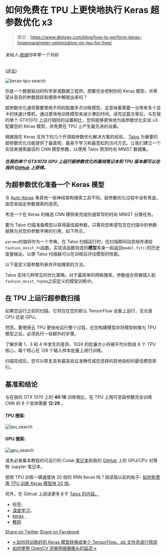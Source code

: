 # 如何免费在 TPU 上更快地执行 Keras 超参数优化 x3

> 原文：<https://www.dlology.com/blog/how-to-perform-keras-hyperparameter-optimization-on-tpu-for-free/>

###### 发帖人:[程维](/blog/author/Chengwei/)四年零一个月前

([评论](/blog/how-to-perform-keras-hyperparameter-optimization-on-tpu-for-free/#disqus_thread))

![keras-tpu-search](img/e01c4608f3eb6553256ec2da316a5b86.png)

你是一个数据驱动的科学家或数据工程师，想要完全控制你的 Keras 模型，并希望从盲目的参数跳跃和搜索中解脱出来吗？

超参数优化通常需要使用不同的配置多次训练模型，这意味着需要一台带有多个显卡的快速计算机，通过更快地训练模型来减少滞后时间。读完这篇文章后，与在我的单个 GTX1070 上运行相同的设置相比，您将能够更快地为超参数优化实验 x3 配置您的 Keras 模型，并免费在 TPU 上产生最先进的设置。

根据我在 Keras 支持下的几个开源超参数优化解决方案的经验， [Talos](https://github.com/autonomio/talos) 为重要的超参数优化功能提供了最直观、最易于学习和最宽松的访问方式。让我们建立一个实验来搜索最佳的 CNN 模型参数，以使用 Talos 预测时尚 MNIST 数据集。

#### *在我的单个 GTX1070 GPU 上运行超参数优化的基线笔记本和 TPU 版本都可以在我的 [GitHub](https://github.com/Tony607/Keras_auto) 上获得。*

## 为超参数优化准备一个 Keras 模型

与 [Auto-Keras](https://autokeras.com/) 等其他一些神经架构搜索工具不同，超参数优化过程中没有黑盒，由您来指定参数搜索的选项。

考虑一个在 Keras 的候选 CNN 模特来完成你通常写的时尚 MNIST 分类任务。

要为 Talos 扫描准备模型以获得最佳超参数，只需将您希望包含在扫描中的参数替换为对您的参数字典的引用，如下所示，

`params`<g class="gr_ gr_63 gr-alert gr_gramm gr_inline_cards gr_disable_anim_appear Style multiReplace" id="63" data-gr-id="63">的值<g class="gr_ gr_63 gr-alert gr_gramm gr_inline_cards gr_run_anim Style multiReplace" id="63" data-gr-id="63">将</g>作为一个字典，在 Talos 扫描运行时，在扫描期间动态地传递给<g class="gr_ gr_64 gr-alert gr_gramm gr_inline_cards gr_run_anim Style multiReplace" id="64" data-gr-id="64">`fashion_mnist_fn`<g class="gr_ gr_64 gr-alert gr_gramm gr_inline_cards gr_disable_anim_appear Style multiReplace" id="64" data-gr-id="64">函数</g>。实现该函数将连同**模型**本身一起返回<g class="gr_ gr_65 gr-alert gr_gramm gr_inline_cards gr_run_anim Style multiReplace" id="65" data-gr-id="65">`model.fit()`<g class="gr_ gr_65 gr-alert gr_gramm gr_inline_cards gr_disable_anim_appear Style multiReplace" id="65" data-gr-id="65">的历史度量输出，以便 Talos 扫描器可以在训练后评估模型的性能。</g></g></g></g>

以下是定义超参数列表并开始搜索的方法。

Talos 支持几种常见的优化策略，对于最简单的网格搜索，参数组合将被插入到<g class="gr_ gr_49 gr-alert gr_gramm gr_inline_cards gr_run_anim Grammar only-del replaceWithoutSep" id="49" data-gr-id="49">`fashion_mnist_fn`<g class="gr_ gr_49 gr-alert gr_gramm gr_inline_cards gr_disable_anim_appear Grammar only-del replaceWithoutSep" id="49" data-gr-id="49"><g class="gr_ gr_50 gr-alert gr_gramm gr_inline_cards gr_disable_anim_appear Style multiReplace" id="50" data-gr-id="50"><g class="gr_ gr_50 gr-alert gr_gramm gr_inline_cards gr_disable_anim_appear Style multiReplace" id="50" data-gr-id="50">you</g></g>之前定义的模型训练中。</g></g>

## 在 TPU 上运行超参数扫描

如果您运行之前的扫描，它将仅在您的默认 TensorFlow 设备上运行，无论是 CPU 还是 GPU。

然而，要使用云 TPU 更快地运行整个过程，在您构建模型并将模型转换为 TPU 模型之后，必须执行一些额外的步骤。

了解步骤 1、3 和 4 中发生的差异。1024 的批量大小将被平均分割成 8 个 TPU 核心，每个核心在 128 个输入样本批量上进行训练。

扫描完成后，您可以恢复具有最高验证准确性或您选择的其他指标的最佳模型索引。

## 基准和结论

与在我的 GTX 1070 上的 **40:18** 训练相比，在 TPU 上用可变超参数完全训练 CNN 的 8 个变体需要 **12:29** 。

#### **TPU 搜索:**

![tpu_search](img/b736ab3d1c6d4f6e2fed4375dbdaba92.png)

#### **GPU 搜索:**

![gpu_search](img/a3a266faad08f2e99c9b434fcb5292b4.png)

请务必查看本教程的可运行的 Colab [笔记本](https://colab.research.google.com/drive/1kpCDInclZHLOvb-9MOgQHUfJfsg8748Z#scrollTo=Nisl1TBijJFp)和我的 [GitHub](https://github.com/Tony607/Keras_auto) 上的 GPU/CPU 对等物 Jupyter 笔记本。

想用 TPU 训练一辆速度快 20 倍的 RNN Keras 吗？阅读我以前的帖子- [如何免费用 TPU 训练 Keras 模型快 20 倍](https://www.dlology.com/blog/how-to-train-keras-model-x20-times-faster-with-tpu-for-free/)。

另外，在 Github 上阅读更多关于 [Talos 的内容。](https://github.com/autonomio/talos)

*   标签:
*   [深度学习](/blog/tag/deep-learning/)，
*   [keras](/blog/tag/keras/) ,
*   [教程](/blog/tag/tutorial/)

[Share on Twitter](https://twitter.com/intent/tweet?url=https%3A//www.dlology.com/blog/how-to-perform-keras-hyperparameter-optimization-on-tpu-for-free/&text=How%20to%20perform%20Keras%20hyperparameter%20optimization%20x3%20faster%20on%20TPU%20for%20free) [Share on Facebook](https://www.facebook.com/sharer/sharer.php?u=https://www.dlology.com/blog/how-to-perform-keras-hyperparameter-optimization-on-tpu-for-free/)

*   [←如何将训练好的 Keras 模型转换成单个 TensorFlow。pb 文件并进行预测](/blog/how-to-convert-trained-keras-model-to-tensorflow-and-make-prediction/)
*   [如何使用 OpenCV 测量网络摄像头的延迟→](/blog/how-to-measure-the-latency-of-a-webcam-with-opencv/)